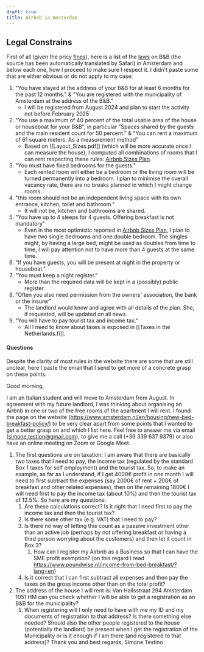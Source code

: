 ```yaml
---
draft: true
title: Airbnb in Amsterdam
---
```

## Legal Constrains
First of all (given the pricy [fines](https://www.amsterdam.nl/wonen-leefomgeving/wonen/boetes-overtredingen-vakantieverhuur-bed/)), here is a list of the [laws](https://www.amsterdam.nl/wonen-leefomgeving/wonen/bedandbreakfast/regels/) on B&B (the source has been automatically translated by Safari) in Amsterdam and below each one, how I proceed to make sure I respect it. I didn't paste some that are either obvious or do not apply to my case:
1. "You have stayed at the address of your B&B for at least 6 months for the past 12 months." & "You are registered with the municipality of Amsterdam at the address of the B&B."
	- I will be registered from August 2024 and plan to start the activity not before February 2025
2. "You use a maximum of 40 percent of the total usable area of the house or houseboat for your B&B", in particular "Spaces shared by the guests and the main resident count for 50 percent." & "You can rent a maximum of 61 square meters. As a measurement method"
	- Based on [[Layout_Sizes.pdf]] (which will be more accurate once I can measure the house), I computed all combinations of rooms that I can rent respecting these rules: [Airbnb Sizes Plan](https://docs.google.com/spreadsheets/d/10w2act__-_cBkqODUviCBpnBRVLdLBSTUeqhRxY__0Y/edit).
3. "You must have fixed bedrooms for the guests."
	- Each rented room will either be a bedroom or the living room will be turned permanently into a bedroom. I plan to minimise the overall vacancy rate, there are no breaks planned in which I might change rooms.
4. "this room should not be an independent living space with its own entrance, kitchen, toilet and bathroom."
	- It will not be, kitchen and bathrooms are shared.
5. "You have up to 4 sleeps for 4 guests. Offering breakfast is not mandatory"
	- Even in the most optimistic reported in [Airbnb Sizes Plan](https://docs.google.com/spreadsheets/d/10w2act__-_cBkqODUviCBpnBRVLdLBSTUeqhRxY__0Y/edit), I plan to have two single bedrooms and one double bedroom. The singles might, by having a large bed, might be used as doubles from time to time, I will pay attention not to have more than 4 guests at the same time.
6. "If you have guests, you will be present at night in the property or houseboat."
7. "You must keep a night register."
	- More than the required data will be kept in a (possibly) public register.
8. "Often you also need permission from the owners' association, the bank or the insurer"
	- The landlord would know and agree with all details of the plan. She, if requested, will be updated on all news.
9. "You will have to pay tourist tax and income tax."
	- All I need to know about taxes is exposed in [[Taxes in the Netherlands.fi]].
#### Questions
Despite the clarity of most rules in the website there are some that are still unclear, here I paste the email that I send to get more of a concrete grasp on these points.

Good morning,

I am an Italian student and will move to Amsterdam from August. In agreement with my future landlord, I was thinking about organising an Airbnb in one or two of the free rooms of the apartment I will rent. I found the page on the website (https://www.amsterdam.nl/en/housing/new-bed-breakfast-policy/) to be very clear apart from some points that I wanted to get a better grasp on and which I list here. Feel free to answer me via email (simone.testion@gmail.com), to give me a call (+39 339 637 9379) or also have an online meeting on Zoom or Google Meet.

1. The first questions are on taxation: I am aware that there are basically two taxes that I need to pay, the income tax (regulated by the standard Box 1 taxes for self employment) and the tourist tax. So, to make an example, as far as I understand, if I get 4000€ profit in one month I will need to first subtract the expenses (say 2000€ of rent + 200€ of breakfast and other related expenses), then on the remaining 1800€ I will need first to pay the income tax (about 10%) and then the tourist tax of 12.5%. So here are my questions:
	1. Are these calculations correct? Is it right that I need first to pay the income tax and then the tourist tax?
	2. Is there some other tax (e.g. VAT) that I need to pay?
	3. Is there no way of letting this count as a passive investment other than an active job (perhaps by not offering breakfast or having a third person worrying about the customers) and then let it count in Box 3?
		1. How can I register my Airbnb as a Business so that I can have the SME profit exemption? (on this regard I read https://www.poundwise.nl/income-from-bed-breakfast/?lang=en)
	4. Is it correct that I can first subtract all expenses and then pay the taxes on the gross income other than on the total profit?
2. The address of the house I will rent is: Van Hallsstraat 294 Amsterdam 1051 HM can you check whether I will be able to get a registration as an B&B for the municipality?
	1. When registering will I only need to have with me my ID and my documents of registration to that address? Is there something else needed? Should also the other people registered to the house (potentially the landlord) be present when I get the registration of the Municipality or is it enough if I am there (and registered to that address)?
Thank you and best regards,
Simone Testino